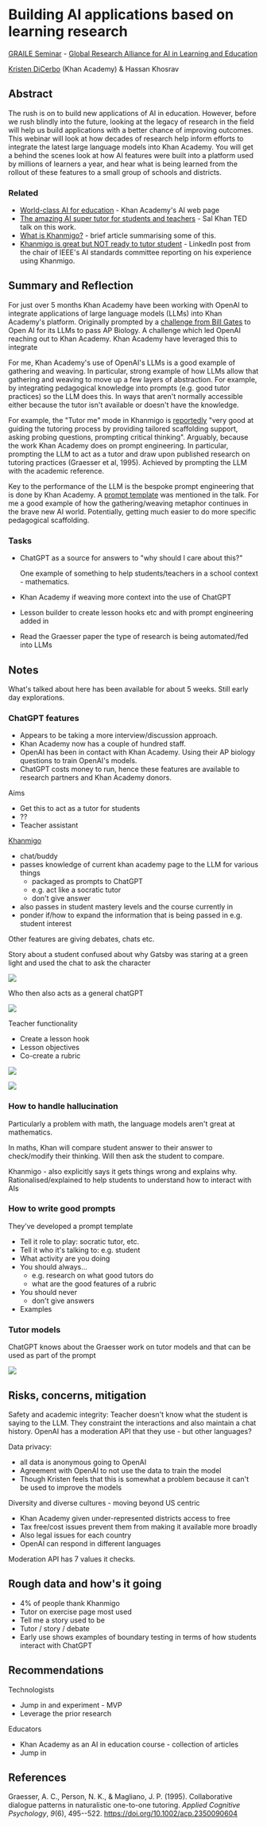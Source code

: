 # Building AI applications based on learning research



[GRAILE Seminar](https://www.eventbrite.com/x/621321217487/?keep_tld=1&internal_ref=social) - [Global Research Alliance for AI in Learning and Education](https://graile.ai/)

[Kristen DiCerbo](https://www.kristendicerbo.com/about-me) (Khan Academy) & Hassan Khosrav


## Abstract

The rush is on to build new applications of AI in education. However, before we rush blindly into the future, looking at the legacy of research in the field will help us build applications with a better chance of improving outcomes. This webinar will look at how decades of research help inform efforts to integrate the latest large language models into Khan Academy. You will get a behind the scenes look at how AI features were built into a platform used by millions of learners a year, and hear what is being learned from the rollout of these features to a small group of schools and districts.

### Related

- [World-class AI for education](https://www.khanacademy.org/khan-labs) - Khan Academy's AI web page
- [The amazing AI super tutor for students and teachers](https://www.ted.com/talks/sal_khan_the_amazing_ai_super_tutor_for_students_and_teachers/c) - Sal Khan TED talk on this work.
- [What is Khanmigo?](https://www.techlearning.com/news/what-is-khanmigo-the-gpt-4-learning-tool-explained-by-sal-khan) - brief article summarising some of this.
- [Khanmigo is great but NOT ready to tutor student](https://www.linkedin.com/pulse/khanmigo-great-ready-tutor-student-richard-tong/) - LinkedIn post from the chair of IEEE's AI standards committee reporting on his experience using Khanmigo.

## Summary and Reflection 

For just over 5 months Khan Academy have been working with OpenAI to integrate applications of large language models (LLMs) into Khan Academy's platform. Originally prompted by a [challenge from Bill Gates](https://www.gatesnotes.com/The-Age-of-AI-Has-Begun) to Open AI for its LLMs to pass AP Biology. A challenge which led OpenAI reaching out to Khan Academy. Khan Academy have leveraged this to integrate 

For me, Khan Academy's use of OpenAI's LLMs is a good example of gathering and weaving. In particular, strong example of how LLMs allow that gathering and weaving to move up a few layers of abstraction. For example, by integrating pedagogical knowledge into prompts (e.g. good tutor practices) so the LLM does this. In ways that aren't normally accessible either because the tutor isn't available or doesn't have the knowledge.

For example, the "Tutor me" mode in Khanmigo is [reportedly](https://www.linkedin.com/pulse/khanmigo-great-ready-tutor-student-richard-tong/) "very good at guiding the tutoring process by providing tailored scaffolding support, asking probing questions, prompting critical thinking". Arguably, because the work Khan Academy does on prompt engineering. In particular, prompting the LLM to act as a tutor and draw upon published research on tutoring practices (Graesser et al, 1995). Achieved by prompting the LLM with the academic reference.

Key to the performance of the LLM is the bespoke prompt engineering that is done by Khan Academy. A [prompt template](#prompt-template) was mentioned in the talk. For me a good example of how the gathering/weaving metaphor continues in the brave new AI world. Potentially, getting much easier to do more specific pedagogical scaffolding.


### Tasks 

- ChatGPT as a source for answers to "why should I care about this?"

	One example of something to help students/teachers in a school context - mathematics.
- Khan Academy if weaving more context into the use of ChatGPT
- Lesson builder to create lesson hooks etc and with prompt engineering added in
- Read the Graesser paper the type of research is being automated/fed into LLMs


## Notes

What's talked about here has been available for about 5 weeks. Still early day explorations.

### ChatGPT features

- Appears to be taking a more interview/discussion approach. 
- Khan Academy now has a couple of hundred staff.
- OpenAI has been in contact with Khan Academy. Using their AP biology questions to train OpenAI's models.
- ChatGPT costs money to run, hence these features are available to research partners and Khan Academy donors.

Aims 

- Get this to act as a tutor for students  
- ??
- Teacher assistant

[Khanmigo](https://www.khanacademy.org/khan-labs)
- chat/buddy 
- passes knowledge of current khan academy page to the LLM for various things
	- packaged as prompts to ChatGPT
	- e.g. act like a socratic tutor
	- don't give answer
- also passes in student mastery levels and the course currently in
- ponder if/how to expand the information that is being passed in e.g. student interest

Other features are giving debates, chats etc.

Story about a student confused about why Gatsby was staring at a green light and used the chat to ask the character

![](images/gatsbyInterview.png)

Who then also acts as a general chatGPT

![](images/gadsbyMath.png)

Teacher functionality

- Create a lesson hook
- Lesson objectives
- Co-create a rubric

![](images/rubric1.png)

![](images/rubric2.png)

### How to handle hallucination 

Particularly a problem with math, the language models aren't great at mathematics.

In maths, Khan will compare student answer to their answer to check/modify their thinking.  Will then ask the student to compare.

Khanmigo - also explicitly says it gets things wrong and explains why. Rationalised/explained to help students to understand how to interact with AIs

### How to write good prompts 

They've developed a <a id="prompt-template"></a>prompt template 

- Tell it role to play: socratic tutor, etc.
- Tell it who it's talking to: e.g. student 
- What activity are you doing 
- You should always...  
  - e.g. research on what good tutors do
  - what are the good features of a rubric
- You should never
  - don't give answers
- Examples

### Tutor models 

ChatGPT knows about the Graesser work on tutor models and that can be used as part of the prompt

![](images/graesser.png)

## Risks, concerns, mitigation 

Safety and academic integrity: Teacher doesn't know what the student is saying to the LLM.  They constraint the interactions and also maintain a chat history. OpenAI has a moderation API that they use - but other languages?

Data privacy: 

- all data is anonymous going to OpenAI
- Agreement with OpenAI to not use the data to train the model 
- Though Kristen feels that this is somewhat a problem because it can't be used to improve the models

Diversity and diverse cultures - moving beyond US centric

- Khan Academy given under-represented districts access to free 
- Tax free/cost issues prevent them from making it available more broadly
- Also legal issues for each country
- OpenAI can respond in different languages 

Moderation API has 7 values it checks.

## Rough data and how's it going

- 4% of people thank Khanmigo
- Tutor on exercise page most used 
- Tell me a story used to be
- Tutor / story / debate
- Early use shows examples of boundary testing in terms of how students interact with ChatGPT

## Recommendations 

Technologists

- Jump in and experiment - MVP
- Leverage the prior research

Educators 

- Khan Academy as an AI in education course - collection of articles
- Jump in




## References

Graesser, A. C., Person, N. K., & Magliano, J. P. (1995). Collaborative dialogue patterns in naturalistic one-to-one tutoring. *Applied Cognitive Psychology*, *9*(6), 495--522. <https://doi.org/10.1002/acp.2350090604>




